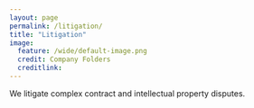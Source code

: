 ```yaml
---
layout: page
permalink: /litigation/
title: "Litigation"
image:
  feature: /wide/default-image.png
  credit: Company Folders
  creditlink: 
---
```




We litigate complex contract and intellectual property disputes.